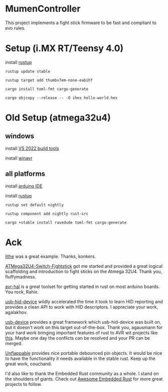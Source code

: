 # MumenController
This project implements a fight stick firmware to be fast and compliant to evo rules. 

# Setup (i.MX RT/Teensy 4.0)
install [rustup ](https://rustup.rs/)

`rustup update stable`

`rustup target add thumbv7em-none-eabihf`

`cargo install toml-fmt cargo-generate`

`cargo objcopy --release -- -O ihex hello-world.hex`

# Old Setup (atmega32u4)

## windows
install [VS 2022 build tools](https://visualstudio.microsoft.com/downloads/#other)

install [winavr](https://sourceforge.net/projects/winavr/files/latest/download)

## all platforms
install [arduino IDE](https://www.arduino.cc/en/software/)

install [rustup ](https://rustup.rs/)

`rustup set default nightly`

`rustup component add nightly rust-src`

`cargo +stable install ravedude toml-fmt cargo-generate`

# Ack

[lithe](https://github.com/konkers/lithe) was a great example. Thanks, konkers.

[ATMega32U4-Switch-Fightstick](https://github.com/fluffymadness/ATMega32U4-Switch-Fightstick) got me started and provided a great logical scaffolding and introduction to fight sticks on the Atmega 32U4. Thank you, fluffymadness. 

[avr-hal](https://github.com/rahix/avr-hal) is a great toolset for getting started in rust on most arduino boards. You rock, Rahix.

[usb-hid-device](https://github.com/agalakhov/usbd-hid-device) wildly accelerated the time it took to learn HID reporting and provides a clean API to work with HID descriptors. I appreciate your work, agalakhov.

[usb-device](https://github.com/rust-embedded-community/usb-device) provides a great framework which usb-hid-device was built on, but it doesn't work on this target out-of-the-box. Thank you, agausmann for your hard work bringing important features of rust to AVR wit projects like [this](https://github.com/agausmann/usb-device/tree/bd5a518dff4a688bed05c67c83fea733b69c9623). Maybe one day the conflicts can be resolved and your PR can be merged.

[Unflappable](https://github.com/couchand/unflappable) provides nice portable debounced pin objects. It would be nice to have the functionality it needs available in the stable rust. Keep up the great work, couchand.

I'd also like to thank the Embedded Rust community as a whole. I stand on the shoulders of giants. Check out [Awesome Embedded Rust](https://github.com/rust-embedded/awesome-embedded-rust) for more great projects to follow.
